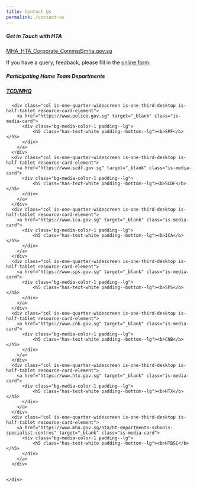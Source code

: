 ```yaml
---
title: Contact Us
permalink: /contact-us
---
```

<style>
.contactresource{
	width:100%;
}
</style>

<section class="bp-section is-small padding--bottom--lg">
    <div class="bp-container">
        <div class="row">
            <div class="col is-8">
				<div class="row is-multiline margin--bottom--xl">
					<div class="col is-12 padding--bottom--none">
						<h5 class="has-text-secondary"><b>Get in Touch with HTA</b></h5>
					</div>
					<div class="col is-6">
						<div>
							<p class="margin--top--none margin--bottom--none">
								<a href="mailto:MHA_HTA_Corporate_Comms@mha.gov.sg ">
									<u>MHA_HTA_Corporate_Comms@mha.gov.sg</u>
								</a>
							</p>
						</div>
					</div>
				</div>
				<div class="row is-multiline margin--bottom--lg">
                    <div class="col is-8">
                        <p>
                            If you have a query, feedback, please fill in the 
							<a href="https://www.form.gov.sg/#!/forms/stb/5b963c488b1385000fd04b78" target="_blank"><u>online form</u></a>.
                        </p>
                    </div>
                </div>
			</div>
        </div>
    </div>
</section>

<section class="bp-section is-small">
  <div class="bp-container padding--top padding--bottom--xl contactresource">
    <div class="row is-multiline">
		<div class="col is-12 padding--bottom--none">
			<h5 class="has-text-secondary"><b>Participating Home Team Departments</b></h5>
		</div>
      <div class="col is-one-quarter-widescreen is-one-third-desktop is-half-tablet resource-card-element">
        <a href="https://www.mha.gov.sg" target="_blank" class="is-media-card">
          <div class="bg-media-color-1 padding--lg">
              <h5 class="has-text-white padding--bottom--lg"><b>TCD/MHQ</b></h5>
          </div>
        </a>
      </div>
	    
	    
      <div class="col is-one-quarter-widescreen is-one-third-desktop is-half-tablet resource-card-element">
        <a href="https://www.police.gov.sg" target="_blank" class="is-media-card">
          <div class="bg-media-color-1 padding--lg">
              <h5 class="has-text-white padding--bottom--lg"><b>SPF</b></h5>
          </div>
        </a>
      </div>
      <div class="col is-one-quarter-widescreen is-one-third-desktop is-half-tablet resource-card-element">
        <a href="https://www.scdf.gov.sg" target="_blank" class="is-media-card">
          <div class="bg-media-color-1 padding--lg">
              <h5 class="has-text-white padding--bottom--lg"><b>SCDF</b></h5>
          </div>
        </a>
      </div>
      <div class="col is-one-quarter-widescreen is-one-third-desktop is-half-tablet resource-card-element">
        <a href="https://www.ica.gov.sg" target="_blank" class="is-media-card">
          <div class="bg-media-color-1 padding--lg">
              <h5 class="has-text-white padding--bottom--lg"><b>ICA</b></h5>
          </div>
        </a>
      </div>
      <div class="col is-one-quarter-widescreen is-one-third-desktop is-half-tablet resource-card-element">
        <a href="https://www.sps.gov.sg" target="_blank" class="is-media-card">
          <div class="bg-media-color-1 padding--lg">
              <h5 class="has-text-white padding--bottom--lg"><b>SPS</b></h5>
          </div>
        </a>
      </div>
      <div class="col is-one-quarter-widescreen is-one-third-desktop is-half-tablet resource-card-element">
        <a href="https://www.cnb.gov.sg" target="_blank" class="is-media-card">
          <div class="bg-media-color-1 padding--lg">
              <h5 class="has-text-white padding--bottom--lg"><b>CNB</b></h5>
          </div>
        </a>
      </div>
      <div class="col is-one-quarter-widescreen is-one-third-desktop is-half-tablet resource-card-element">
        <a href="https://www.htx.gov.sg" target="_blank" class="is-media-card">
          <div class="bg-media-color-1 padding--lg">
              <h5 class="has-text-white padding--bottom--lg"><b>HTX</b></h5>
          </div>
        </a>
      </div>
      <div class="col is-one-quarter-widescreen is-one-third-desktop is-half-tablet resource-card-element">
        <a href="https://www.mha.gov.sg/hta/ht-departments-schools-specialist-centres" target="_blank" class="is-media-card">
          <div class="bg-media-color-1 padding--lg">
              <h5 class="has-text-white padding--bottom--lg"><b>HTBSC</b></h5>
          </div>
        </a>
      </div>


    </div>
  </div>
</section>

